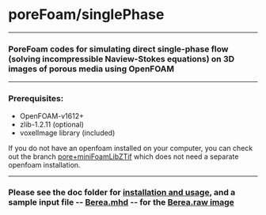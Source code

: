 # poreFoam/singlePhase

___


### PoreFoam codes for simulating direct single-phase flow (solving incompressible Naview-Stokes equations) on 3D images of porous media using OpenFOAM

---

### Prerequisites: 

- OpenFOAM-v1612+
- zlib-1.2.11 (optional)
- voxelImage library (included)

If you do not have an openfoam installed on your computer, you can check out the branch [pore+miniFoamLibZTif](https://github.com/aliraeini/poreFoam-singlePhase/tree/pore+miniFoamLibZTif) which does not need a separate openfoam installation. 

---

### Please see the doc folder for [installation and usage](https://github.com/aliraeini/poreFoam-singlePhase/blob/master/doc/UserGuide_poreFoam_singlePhase.md),  and a sample input file -- [Berea.mhd](https://github.com/aliraeini/poreFoam-singlePhase/blob/master/doc/Berea.mhd) -- for the [Berea.raw image](http://www.imperial.ac.uk/earth-science/research/research-groups/perm/research/pore-scale-modelling/micro-ct-images-and-networks/berea-sandstone/)

